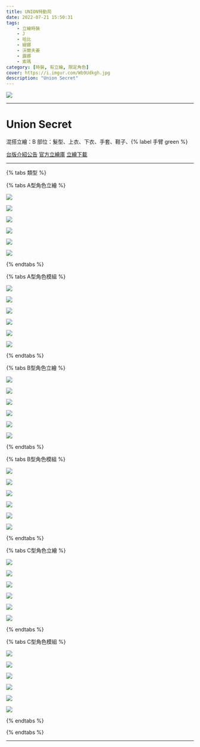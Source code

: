 ```yaml
---
title: UNION特勤局
date: 2022-07-21 15:50:31
tags:
    - 立繪時裝
    - J
    - 哈比
    - 緹娜
    - 沃爾夫姜
    - 露娜
    - 索瑪
category: [時裝, 有立繪, 限定角色]
cover: https://i.imgur.com/Wb9Udkgh.jpg
description: "Union Secret"
---
```


![](https://ssl.nexon.com/s2/game/closers/2015/pds/035/1920x1080.jpg)

---
# Union Secret

混搭立繪：B
部位：髮型、上衣、下衣、手套、鞋子、{% label 手臂 green %}

[台版介紹公告](https://cls.mangot5.com/game/cls/news/detail?contentNo=39156)
[官方立繪庫](https://closers.nexon.com/Pds/FanSiteKit)
[立繪下載](https://closers.vod.nexoncdn.co.kr/site/fansitekit/Closers_FansiteKit_secret.zip)


---
{% tabs 類型 %}
<!-- tab <font color=#DE3163><b>立繪A型</b></font>-->
{% tabs A型角色立繪 %}
<!-- tab J-->
[![](https://i.imgur.com/GwF1ftuh.jpg)](https://i.imgur.com/GwF1ftu.jpg)
<!-- endtab -->
<!-- tab 哈比(Harpy)-->
[![](https://i.imgur.com/gbxm2oLh.jpg)](https://i.imgur.com/gbxm2oL.jpg)
<!-- endtab -->
<!-- tab 緹娜(Tina)-->
[![](https://i.imgur.com/HehiMy3h.jpg)](https://i.imgur.com/HehiMy3.jpg)
<!-- endtab -->
<!-- tab 沃爾夫姜(Wolfgang)-->
[![](https://i.imgur.com/gnajgqFh.jpg)](https://i.imgur.com/gnajgqF.jpg)
<!-- endtab -->
<!-- tab 露娜(Luna)-->
[![](https://i.imgur.com/ukbBnqGh.jpg)](https://i.imgur.com/ukbBnqG.jpg)
<!-- endtab -->
<!-- tab 索瑪(Soma)-->
[![](https://i.imgur.com/c1yUi0Eh.jpg)](https://i.imgur.com/c1yUi0E.jpg)
<!-- endtab -->
{% endtabs %}
<!-- endtab -->

<!-- tab 模組A型-->
{% tabs A型角色模組 %}
<!-- tab J-->
[![](https://i.imgur.com/bAmhicfh.png)](https://i.imgur.com/bAmhicf.png)
<!-- endtab -->
<!-- tab 哈比(Harpy)-->
[![](https://i.imgur.com/19XdoLHh.png)](https://i.imgur.com/19XdoLH.png)
<!-- endtab -->
<!-- tab 緹娜(Tina)-->
[![](https://i.imgur.com/NGYYmFch.png)](https://i.imgur.com/NGYYmFc.png)
<!-- endtab -->
<!-- tab 沃爾夫姜(Wolfgang)-->
[![](https://i.imgur.com/tMOFl6Bh.png)](https://i.imgur.com/tMOFl6B.png)
<!-- endtab -->
<!-- tab 露娜(Luna)-->
[![](https://i.imgur.com/5DgEMzUh.png)](https://i.imgur.com/5DgEMzU.png)
<!-- endtab -->
<!-- tab 索瑪(Soma)-->
[![](https://i.imgur.com/y0scHEFh.png)](https://i.imgur.com/y0scHEF.png)
<!-- endtab -->
{% endtabs %}
<!-- endtab -->

<!-- tab <font color=#DE3163><b>立繪B型(混合立繪)</b></font>-->
{% tabs B型角色立繪 %}
<!-- tab J-->
[![](https://i.imgur.com/ORcLVArh.jpg)](https://i.imgur.com/ORcLVAr.jpg)
<!-- endtab -->
<!-- tab 哈比(Harpy)-->
[![](https://i.imgur.com/3byLZgPh.jpg)](https://i.imgur.com/3byLZgP.jpg)
<!-- endtab -->
<!-- tab 緹娜(Tina)-->
[![](https://i.imgur.com/5aR7NJoh.jpg)](https://i.imgur.com/5aR7NJo.jpg)
<!-- endtab -->
<!-- tab 沃爾夫姜(Wolfgang)-->
[![](https://i.imgur.com/1VJbduxh.jpg)](https://i.imgur.com/1VJbdux.jpg)
<!-- endtab -->
<!-- tab 露娜(Luna)-->
[![](https://i.imgur.com/wpxPTbEh.jpg)](https://i.imgur.com/wpxPTbE.jpg)
<!-- endtab -->
<!-- tab 索瑪(Soma)-->
[![](https://i.imgur.com/0rzu6rjh.jpg)](https://i.imgur.com/0rzu6rj.jpg)
<!-- endtab -->
{% endtabs %}
<!-- endtab -->

<!-- tab 模組B型-->
{% tabs B型角色模組 %}
<!-- tab J-->
[![](https://i.imgur.com/ATNL5zTh.png)](https://i.imgur.com/ATNL5zT.png)
<!-- endtab -->
<!-- tab 哈比(Harpy)-->
[![](https://i.imgur.com/mifcxcyh.png)](https://i.imgur.com/mifcxcy.png)
<!-- endtab -->
<!-- tab 緹娜(Tina)-->
[![](https://i.imgur.com/6wXlfrAh.png)](https://i.imgur.com/6wXlfrA.png)
<!-- endtab -->
<!-- tab 沃爾夫姜(Wolfgang)-->
[![](https://i.imgur.com/3kVsUjDh.png)](https://i.imgur.com/3kVsUjD.png)
<!-- endtab -->
<!-- tab 露娜(Luna)-->
[![](https://i.imgur.com/SPmShmwh.png)](https://i.imgur.com/SPmShmw.png)
<!-- endtab -->
<!-- tab 索瑪(Soma)-->
[![](https://i.imgur.com/12oCvYGh.png)](https://i.imgur.com/12oCvYG.png)
<!-- endtab -->
{% endtabs %}
<!-- endtab -->

<!-- tab <font color=#DE3163><b>立繪C型</b></font>-->
{% tabs C型角色立繪 %}
<!-- tab J-->
[![](https://i.imgur.com/mBixp6rh.jpg)](https://i.imgur.com/mBixp6r.jpg)
<!-- endtab -->
<!-- tab 哈比(Harpy)-->
[![](https://i.imgur.com/yJ4lweCh.jpg)](https://i.imgur.com/yJ4lweC.jpg)
<!-- endtab -->
<!-- tab 緹娜(Tina)-->
[![](https://i.imgur.com/VXrT23bh.jpg)](https://i.imgur.com/VXrT23b.jpg)
<!-- endtab -->
<!-- tab 沃爾夫姜(Wolfgang)-->
[![](https://i.imgur.com/u4brLcIh.jpg)](https://i.imgur.com/u4brLcI.jpg)
<!-- endtab -->
<!-- tab 露娜(Luna)-->
[![](https://i.imgur.com/x0hNg1ih.jpg)](https://i.imgur.com/x0hNg1i.jpg)
<!-- endtab -->
<!-- tab 索瑪(Soma)-->
[![](https://i.imgur.com/lpGCpIUh.jpg)](https://i.imgur.com/lpGCpIU.jpg)
<!-- endtab -->
{% endtabs %}
<!-- endtab -->

<!-- tab 模組C型-->
{% tabs C型角色模組 %}
<!-- tab J-->
[![](https://i.imgur.com/9XjuYplh.png)](https://i.imgur.com/9XjuYpl.png)
<!-- endtab -->
<!-- tab 哈比(Harpy)-->
[![](https://i.imgur.com/CyMUPtIh.png)](https://i.imgur.com/CyMUPtI.png)
<!-- endtab -->
<!-- tab 緹娜(Tina)-->
[![](https://i.imgur.com/f67WTI5h.png)](https://i.imgur.com/f67WTI5.png)
<!-- endtab -->
<!-- tab 沃爾夫姜(Wolfgang)-->
[![](https://i.imgur.com/SYi3qvXh.png)](https://i.imgur.com/SYi3qvX.png)
<!-- endtab -->
<!-- tab 露娜(Luna)-->
[![](https://i.imgur.com/nriU6t4h.png)](https://i.imgur.com/nriU6t4.png)
<!-- endtab -->
<!-- tab 索瑪(Soma)-->
[![](https://i.imgur.com/V44hweWh.png)](https://i.imgur.com/V44hweW.png)
<!-- endtab -->
{% endtabs %}
<!-- endtab -->

{% endtabs %}

---

